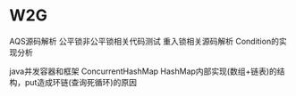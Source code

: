 # W2G
AQS源码解析
    公平锁非公平锁相关代码测试
    重入锁相关源码解析
    Condition的实现分析


java并发容器和框架
    ConcurrentHashMap
        HashMap内部实现(数组+链表)的结构，put造成环链(查询死循环)的原因
